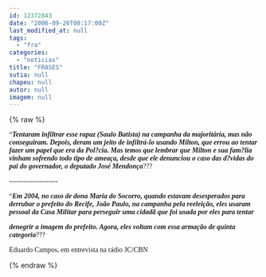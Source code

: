 ```yaml
---
id: 12372843
date: "2006-09-26T08:17:00Z"
last_modified_at: null
tags:
  - "fra"
categories:
  - "noticias"
title: "FRASES"
sutia: null
chapeu: null
autor: null
imagem: null
---
```

{% raw %}
<p><P><FONT face=Verdana>“<STRONG><EM>Tentaram infiltrar esse rapaz (Saulo Batista) na campanha da majoritária, mas não conseguiram. Depois, deram um jeito de infiltrá-lo usando Milton, que errou ao tentar fazer um papel que era da Pol?cia. Mas temos que lembrar que Milton e sua fam?lia vinham sofrendo todo tipo de ameaça, desde que ele denunciou o caso das d?vidas do pai do governador, o deputado José Mendonça</EM></STRONG>???</FONT></P></p>
<p><P><FONT face=Verdana>---------------------</FONT></P></p>
<p><P><FONT face=Verdana>“<STRONG><EM>Em 2004, no caso de dona Maria do Socorro, quando estavam desesperados para derrubar o prefeito do Recife, João Paulo, na campanha pela reeleição, eles usaram pessoal da Casa Militar para perseguir uma cidadã que foi usada por eles para tentar</p>
<p> denegrir a imagem do prefeito. Agora, eles voltam com essa armação de quinta categoria</EM></STRONG>???</FONT></P></p>
<p><P><FONT face=Verdana>Eduardo Campos, em entrevista na rádio JC/CBN</FONT></P> </p>
{% endraw %}